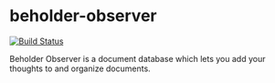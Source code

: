 # beholder-observer

[![Build Status](https://travis-ci.org/proegssilb/beholder-observer.svg)](https://travis-ci.org/proegssilb/beholder-observer)

Beholder Observer is a document database which lets you add your thoughts to and organize documents.
